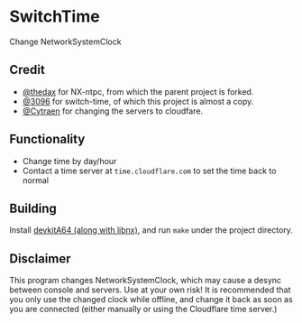 # SwitchTime
Change NetworkSystemClock

## Credit
- [@thedax](https://github.com/thedax) for NX-ntpc, from which the parent project is forked.
- [@3096](https://github.com/3096) for switch-time, of which this project is almost a copy.
- [@Cytraen](https://github.com/Cytraen) for changing the servers to cloudfare.

## Functionality
- Change time by day/hour
- Contact a time server at `time.cloudflare.com` to set the time back to normal

## Building
Install [devkitA64 (along with libnx)](https://devkitpro.org/wiki/Getting_Started), and run `make` under the project directory.

## Disclaimer
This program changes NetworkSystemClock, which may cause a desync between console and servers. Use at your own risk! It is recommended that you only use the changed clock while offline, and change it back as soon as you are connected (either manually or using the Cloudflare time server.)
